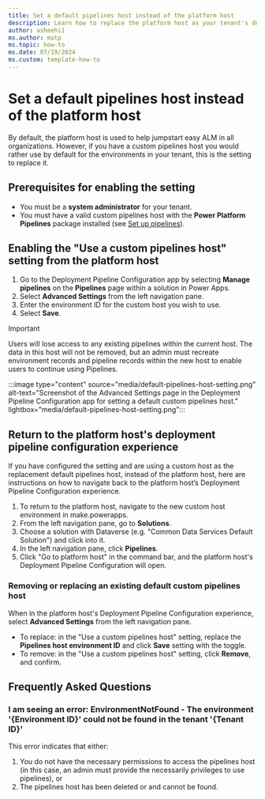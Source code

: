 ```yaml
---
title: Set a default pipelines host instead of the platform host
description: Learn how to replace the platform host as your tenant's default pipelines host.
author: asheehi1
ms.author: matp
ms.topic: how-to
ms.date: 07/19/2024
ms.custom: template-how-to
---
```

# Set a default pipelines host instead of the platform host

By default, the platform host is used to help jumpstart easy ALM in all organizations. However, if you have a custom pipelines host you would rather use by default for the environments in your tenant, this is the setting to replace it.

## Prerequisites for enabling the setting

- You must be a **system administrator** for your tenant.
- You must have a valid custom pipelines host with the **Power Platform Pipelines** package installed (see [Set up pipelines](set-up-pipelines.md)).

## Enabling the "Use a custom pipelines host" setting from the platform host

1. Go to the Deployment Pipeline Configuration app by selecting **Manage pipelines** on the **Pipelines** page within a solution in Power Apps.
1. Select **Advanced Settings** from the left navigation pane.
1. Enter the environment ID for the custom host you wish to use.
1. Select **Save**.

 > [!IMPORTANT]
  > Users will lose access to any existing pipelines within the current host. The data in this host will not be removed, but an admin must recreate environment records and pipeline records within the new host to enable users to continue using Pipelines.

   :::image type="content" source="media/default-pipelines-host-setting.png" alt-text="Screenshot of the Advanced Settings page in the Deployment Pipeline Configuration app for setting a default custom pipelines host." lightbox="media/default-pipelines-host-setting.png":::

## Return to the platform host's deployment pipeline configuration experience

If you have configured the setting and are using a custom host as the replacement default pipelines host, instead of the platform host, here are instructions on how to navigate back to the platform host’s Deployment Pipeline Configuration experience.

1. To return to the platform host, navigate to the new custom host environment in make.powerapps.
1. From the left navigation pane, go to **Solutions**.
1. Choose a solution with Dataverse (e.g. "Common Data Services Default Solution") and click into it.
1. In the left navigation pane, click **Pipelines**.
1. Click "Go to platform host" in the command bar, and the platform host's Deployment Pipeline Configuration will open.

### Removing or replacing an existing default custom pipelines host
When in the platform host's Deployment Pipeline Configuration experience, select **Advanced Settings** from the left navigation pane.

- To replace: in the "Use a custom pipelines host" setting, replace the **Pipelines host environment ID** and click **Save**  setting with the toggle.
- To remove: in the "Use a custom pipelines host" setting, click **Remove**, and confirm.

## Frequently Asked Questions

### I am seeing an error: EnvironmentNotFound - The environment '{Environment ID}' could not be found in the tenant '{Tenant ID}'
This error indicates that either:
1. You do not have the necessary permissions to access the pipelines host (in this case, an admin must provide the necessarily privileges to use pipelines), or
1. The pipelines host has been deleted or and cannot be found.
